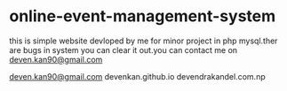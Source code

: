# online-event-management-system
this is simple website devloped by me for minor project in php mysql.ther are bugs in system you can clear it out.you can contact me 
on deven.kan90@gmail.com


deven.kan90@gmail.com
devenkan.github.io
devendrakandel.com.np
